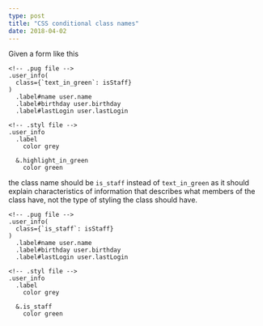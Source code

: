 ```yaml
---
type: post
title: "CSS conditional class names"
date: 2018-04-02
---
```


Given a form like this

```
<!-- .pug file -->
.user_info(
  class={`text_in_green`: isStaff}
)
  .label#name user.name
  .label#birthday user.birthday
  .label#lastLogin user.lastLogin

<!-- .styl file -->
.user_info
  .label
    color grey

  &.highlight_in_green
    color green
```

the class name should be `is_staff` instead of `text_in_green`
as it should explain characteristics of information that describes what
members of the class have,
not the type of styling the class should have.


```
<!-- .pug file -->
.user_info(
  class={`is_staff`: isStaff}
)
  .label#name user.name
  .label#birthday user.birthday
  .label#lastLogin user.lastLogin

<!-- .styl file -->
.user_info
  .label
    color grey

  &.is_staff
    color green
```

